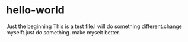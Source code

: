 # hello-world
Just the beginning
This is a test file.I will do something different.change myselft.just do something.
make myselt better.
